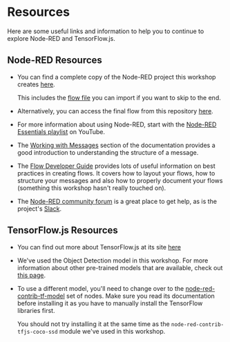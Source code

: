 # Resources

Here are some useful links and information to help you to continue to explore Node-RED
and TensorFlow.js.

## Node-RED Resources

 - You can find a complete copy of the Node-RED project this workshop creates
   [here](https://github.com/johnwalicki/node-red-workshop-photobooth-project).


     This includes the [flow file](https://github.com/johnwalicki/node-red-workshop-photobooth-project/blob/main/flows.json)
     you can import if you want to skip to the end.

 - Alternatively, you can access the final flow from this repository [here](flow-final.md).

 - For more information about using Node-RED, start with the [Node-RED Essentials playlist](https://www.youtube.com/playlist?list=PLyNBB9VCLmo1hyO-4fIZ08gqFcXBkHy-6)
   on YouTube.

 - The [Working with Messages](https://nodered.org/docs/user-guide/messages) section
   of the documentation provides a good introduction to understanding the structure
   of a message.

 - The [Flow Developer Guide](https://nodered.org/docs/developing-flows/) provides
   lots of useful information on best practices in creating flows. It covers how
   to layout your flows, how to structure your messages and also how to properly
   document your flows (something this workshop hasn't really touched on).

 - The [Node-RED community forum](https://discourse.nodered.org) is a great place to get help,
   as is the project's [Slack](https://nodered.org/slack).


## TensorFlow.js Resources

 - You can find out more about TensorFlow.js at its site [here](https://www.tensorflow.org/js)

 - We've used the Object Detection model in this workshop. For more information
   about other pre-trained models that are available, check out [this page](https://www.tensorflow.org/js/models).

 - To use a different model, you'll need to change over to the [node-red-contrib-tf-model](https://flows.nodered.org/node/node-red-contrib-tf-model)
   set of nodes. Make sure you read its documentation before installing it as you
   have to manually install the TensorFlow libraries first.

    You should not try installing it at the same time as the `node-red-contrib-tfjs-coco-ssd` module
   we've used in this workshop.
